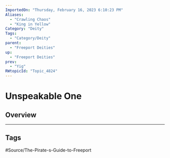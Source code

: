 ```yaml
---
ImportedOn: "Thursday, February 16, 2023 6:10:23 PM"
Aliases:
  - "Crawling Chaos"
  - "King in Yellow"
Category: "Deity"
Tags:
  - "Category/Deity"
parent:
  - "Freeport Deities"
up:
  - "Freeport Deities"
prev:
  - "Yig"
RWtopicId: "Topic_4824"
---
```

# Unspeakable One
## Overview

---
## Tags
#Source/The-Pirate-s-Guide-to-Freeport

